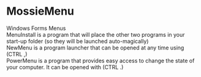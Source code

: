 # MossieMenu
Windows Forms Menus <br />
MenuInstall is a program that will place the other two programs in your start-up folder (so they will be launched auto-magically) <br />
NewMenu is a program launcher that can be opened at any time using (CTRL ,) <br />
PowerMenu is a program that provides easy access to change the state of your computer. It can be opened with (CTRL .)
